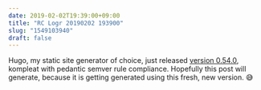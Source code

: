 ```yaml
---
date: 2019-02-02T19:39:00+09:00
title: "RC Logr 20190202 193900"
slug: "1549103940"
draft: false
---
```


Hugo, my static site generator of choice, just released [version 0.54.0](https://gohugo.io/news/0.54.0-relnotes/), kompleat with pedantic semver rule compliance. Hopefully this post will generate, because it is getting generated using this fresh, new version. 😅
